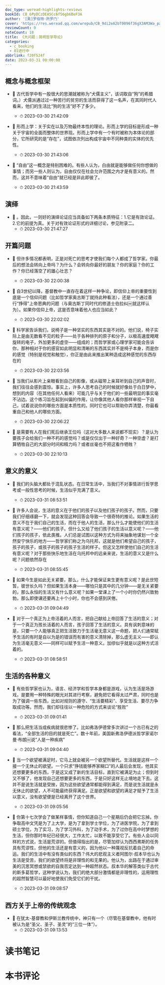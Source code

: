 ```yaml
---
doc_type: weread-highlights-reviews
bookId: CB_6PpDCzDEA5Cc6fS6gb6BeF3A
author: '[美]罗伯特·所罗门'
cover: 'https://res.weread.qq.com/wrepub/CB_9di2eA2bT0096f36gX3AM3Wa_parsecover'
reviewCount: 0
noteCount: 18
title: 《大问题：简明哲学导论》
categories:
  - c_booking
  - 01进行中
abbrlink: f20f524f
date: 2023-03-31 00:00:00
---
```



## 概念与概念框架


- 📌 古代哲学中有一股很大的思潮就被称为“犬儒主义”，该词取自“狗”的希腊词。）犬儒派通过过一种苦行的贫穷的生活而获得了这一名声，在其同时代人看来，他们的生活比“狗的生活”好不了多少。 
    - ⏱ 2023-03-30 21:42:09 

- 📌 形而上学：关于实在以及万物最终本性的理论。形而上学的目标是形成一种关于宇宙的全面而整体的世界现。形而上学中有一个有时被称为本体论的部分，它所研究的是“存在”，试图依次列出构成宇宙中不同种类的实体的优先性。 
    - ⏱ 2023-03-30 21:43:06 

- 📌 “自由”这一概念是特别困难的。有些人认为，白由就是能够做任何你想做的事情；而另一些人则认为，自由仅仅在社会允许范围之内才是有意义的。然而，这并不意味着“自由”就已经是非此即彼了。 
    - ⏱ 2023-03-30 21:43:59 
## 演绎


- 📌 。因此，一则好的演绎论证应当具备如下两条本质特征：1.它是有效论证。2.它的前提为真。关于对有效论证形式的详细讨论，参见附录二。 
    - ⏱ 2023-03-30 21:47:27 
## 开篇问题


- 📌 但许多情况都表明，正是对死亡的思考才使我们每个人都成了哲学家。你最后的想法会转向上帝吗？为什么？会转向你最好的朋友？你的家庭？你的工作？你已经落空了的雄心壮志？ 
    - ⏱ 2023-03-30 22:00:38 

- 📌 自3世纪以降，基督教中一直存在着这样一种争论，即信仰上帝的重要性到底是一个信仰问题（比如哲学家奥古斯丁就持此种看法），还是一个通过善行“挣得”上帝恩典的问题（与奥古斯丁同时代的修道士伯拉纠￼就这样认为）。如果你信仰上帝，这是否意味着他人也应当如此？ 
    - ⏱ 2023-03-30 22:02:02 

- 📌 科学家告诉我们，说椅子是一种坚实的东西其实是不对的。他们说，椅子实际上是由无数看不见的粒子——处于各种排列的原子和分子，以极高速度飕飕旋转的电子，外加更多的虚空——组成的；而哲学家或心理学家可能会告诉你，那种相对于你的感官如此明显和清晰的东西其实并不是椅子本身，而是你的感觉（特别是视觉和触觉），你正是由此来推出某种造成这种感觉的东西存在的 
    - ⏱ 2023-03-30 22:03:56 

- 📌 当我们从影片上亲眼看到自己的影像，或从磁带上亲耳听到自己的声音时，我们往往会感到震惊。事实上，许多人思考自己的时候就好像处于白日梦中，想到的内容（在其他任何人看来）可能几乎与关于他们的一些最明显的事实毫不沾边。这个练习旨在起到纠偏的作用，让你像其他人看你那样审视一下自己，试着说说你的哪些方面是本质性的。同时它也可以帮助你弄清楚，你最看重自己和他人的哪些方面。 
    - ⏱ 2023-03-30 22:06:22 

- 📌 是需要有人在我们死后继承王位吗（这对大多数人来说都不现实）？是认为要孩子会给我们一种不朽的感觉吗？或是仅仅出于一种好奇？一种空虚？是打算牺牲自己的大部分时间和精力吗？或者丝毫也不把这看作牺牲？ 
    - ⏱ 2023-03-30 22:10:13 
## 意义的意义


- 📌 我们的头脑大都处于混乱状态。在日常生活中，当我们不对事情进行哲学思考或一般性思考的时候，生活似乎充满了意义。 
    - ⏱ 2023-03-31 08:53:51 

- 📌 许多人会说，生活的意义在于他们的孩子以及他们孩子的孩子。然而，只要我们仔细琢磨一下，就会发现这种回答会导致一个很奇特的推论。如果生活的意义不在于我们自己的生活，而在于他人的生活，那么什么才能使他们的生活有意义呢？——他们的孩子。但什么又给了他们孩子的生活以意义呢？——他们孩子的孩子，依此类推。人们总是试图以这种方式为将来抽象地谋划一个全然安宁快乐的地方——哲学家们称之为乌托邦，这就是他们希望自己的孩子，孩子的孩子，或孩子的孩子的孩子生活的样子。但这又怎样使他们自己的生活有意义呢？对于那些快乐地生活在乌托邦中的远亲来说，生活的意义又是什么呢？问题依然存在 
    - ⏱ 2023-03-31 08:55:45 

- 📌 如果今生是如此无关紧要，那么，什么才能保证来生更有意义呢？是此世短暂，彼世长久吗？但如果生活本身——哪怕只是其中的几分钟——是无关紧要的，那么永恒的生活又有什么意义呢？如果一堂课上了一个小时你仍然兴致勃勃，那么即使课还要再上十个小时，你也不会感到厌倦。 
    - ⏱ 2023-03-31 09:04:49 

- 📌 对于一个真正为上帝活着的人而言，把自己献给上帝回答了生活的意义；对于一个真正为孩长活着的人而言，孩子回答了生活的意义。具有讽刺意味的是，只要一个人能够真正把生活致力于生活毫无意义这一命题，把人们通常赋予生活的有时是自以为是的错误而有害的意义清除掉，那么虚无主义——即认为生活毫无意义——同样可以赋予生活一种意义。加缪似乎就是以这种方式活着的。 
    - ⏱ 2023-03-31 08:58:51 
## 生活的各种意义


- 📌 有些哲学家也认为，语言、经济学和哲学本身都是游戏，认为生活是场游戏，是要用一种特殊的眼光对其进行考察，避免把它看得太过严肃，同时也是为了强调一些东西，比如对规则的遵守、“生活要精彩”、享受生活、要尽力争取成功等。然而，我们却往往以一种危险的方式来谈论“胜败” 
    - ⏱ 2023-03-31 09:01:41 

- 📌 那么把生活当成疾病就很悲惨了。比如弗洛伊德曾多次讲过一个古已有之的看法，“全部生活的目的就是死亡”。数十年前，美国新弗洛伊德派哲学家诺尔曼·布朗￼说“人是一种疾病” 
    - ⏱ 2023-03-31 09:04:40 

- 📌 当一个欲望被满足时，它马上就会被另一个欲望所替代。生活就是这样一个接一个无休止的欲望。一个只求“挣钱能够养家糊口”的人最后会发现，他其实还想要更多的东西，于是这又成了新的生活目标，直到它被满足为止；但到时又不够了，他发现自己还想要更多的东西，于是只好这样无止境地走下去。这并不是说生活就是受挫，因为这些欲望通常都能得到满足，而是说生活就是永无休止的欲望，人不可能最终获得满足。正是欲望和欲望的满足才赋予了生活以意义，没有欲望便是已经离开了这个世界。 
    - ⏱ 2023-03-31 09:05:56 

- 📌 你第十七次学会了做某样事情，但你知道自己一个星期后仍会把它忘掉。你争取高中文凭是为了上大学，是为了拿到学士学位，为了进医学院，为了拿到硕士学位，为了实习，为了学习外科，为了动手术，为了过你在高中时梦想的生活，但你那时年纪已经很大，工作太忙，以致不能享受它了。有些人会以同样的方式说，生活是荒谬的。但值得指出的是，尽管加缪认为西西弗斯的任务具有荒谬性，但他的生活还是有意义的，因为他以一种蔑视反抗着自己的命运。我们的生活中有没有类似的东西？伟大的悲观主义者阿图尔·叔本华也认为生活是受苦，我们的欲望终将是非理性的和无果的。他认为，出路在于通过审美的沉思冥想或禁欲的自我否定达到一种超然状态。叔本华的解答类似于古代的斯多葛哲学，这种学说认为，我们的绝大部分激情都是非理性的，运用理性的超然智慧可以最好地使我们免受它们的干扰。 
    - ⏱ 2023-03-31 09:08:57 
## 西方关于上帝的传统观念


- 📌 在犹太-基督教和伊斯兰教传统中，神只有一个（尽管在基督教中，他有时被认为是“圣父、圣子、圣灵”的“三位一体”）。 
    - ⏱ 2023-03-31 09:13:53 

# 读书笔记


# 本书评论
